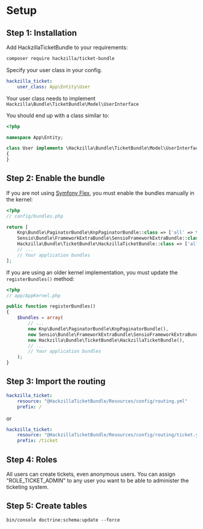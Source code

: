 # Setup

## Step 1: Installation

Add HackzillaTicketBundle to your requirements:

```bash
composer require hackzilla/ticket-bundle
```

Specify your user class in your config.

```yaml
hackzilla_ticket:
    user_class: App\Entity\User
```

Your user class needs to implement ```Hackzilla\Bundle\TicketBundle\Model\UserInterface```

You should end up with a class similar to:

```php
<?php

namespace App\Entity;

class User implements \Hackzilla\Bundle\TicketBundle\Model\UserInterface
{
}
```

## Step 2: Enable the bundle

If you are not using [Symfony Flex](https://symfony.com/doc/current/setup/flex.html), you must enable the bundles manually in the kernel:

```php
<?php
// config/bundles.php

return [
    Knp\Bundle\PaginatorBundle\KnpPaginatorBundle::class => ['all' => true],
    Sensio\Bundle\FrameworkExtraBundle\SensioFrameworkExtraBundle::class => ['all' => true],
    Hackzilla\Bundle\TicketBundle\HackzillaTicketBundle::class => ['all' => true],
    // ...
    // Your application bundles
];
```

If you are using an older kernel implementation, you must update the `registerBundles()` method:

```php
<?php
// app/AppKernel.php

public function registerBundles()
{
    $bundles = array(
        // ...
        new Knp\Bundle\PaginatorBundle\KnpPaginatorBundle(),
        new Sensio\Bundle\FrameworkExtraBundle\SensioFrameworkExtraBundle(),
        new Hackzilla\Bundle\TicketBundle\HackzillaTicketBundle(),
        // ...
        // Your application bundles
    );
}
```

## Step 3: Import the routing

``` yml
hackzilla_ticket:
    resource: "@HackzillaTicketBundle/Resources/config/routing.yml"
    prefix: /
```

or

``` yml
hackzilla_ticket:
    resource: "@HackzillaTicketBundle/Resources/config/routing/ticket.yml"
    prefix: /ticket
```

## Step 4: Roles

All users can create tickets, even anonymous users.
You can assign "ROLE_TICKET_ADMIN" to any user you want to be able to administer the ticketing system.

## Step 5: Create tables

```bin/console doctrine:schema:update --force```
